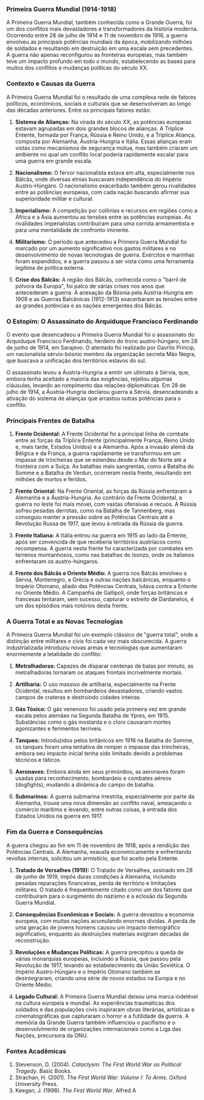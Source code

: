 ### Primeira Guerra Mundial (1914-1918)

A Primeira Guerra Mundial, também conhecida como a Grande Guerra, foi um dos conflitos mais devastadores e transformadores da história moderna. Ocorrendo entre 28 de julho de 1914 e 11 de novembro de 1918, a guerra envolveu as principais potências mundiais da época, mobilizando milhões de soldados e resultando em destruição em uma escala sem precedentes. A guerra não apenas reconfigurou as fronteiras europeias, mas também teve um impacto profundo em todo o mundo, estabelecendo as bases para muitos dos conflitos e mudanças políticas do século XX.

### Contexto e Causas da Guerra

A Primeira Guerra Mundial foi o resultado de uma complexa rede de fatores políticos, econômicos, sociais e culturais que se desenvolveram ao longo das décadas anteriores. Entre os principais fatores estão:

1. **Sistema de Alianças:** Na virada do século XX, as potências europeias estavam agrupadas em dois grandes blocos de alianças. A Tríplice Entente, formada por França, Rússia e Reino Unido, e a Tríplice Aliança, composta por Alemanha, Áustria-Hungria e Itália. Essas alianças eram vistas como mecanismos de segurança mútua, mas também criaram um ambiente no qual um conflito local poderia rapidamente escalar para uma guerra em grande escala.

2. **Nacionalismo:** O fervor nacionalista estava em alta, especialmente nos Bálcãs, onde diversas etnias buscavam independência do Império Austro-Húngaro. O nacionalismo exacerbado também gerou rivalidades entre as potências europeias, com cada nação buscando afirmar sua superioridade militar e cultural.

3. **Imperialismo:** A competição por colônias e recursos em regiões como a África e a Ásia aumentou as tensões entre as potências europeias. As rivalidades imperialistas contribuíram para uma corrida armamentista e para uma mentalidade de confronto iminente.

4. **Militarismo:** O período que antecedeu a Primeira Guerra Mundial foi marcado por um aumento significativo nos gastos militares e no desenvolvimento de novas tecnologias de guerra. Exércitos e marinhas foram expandidos, e a guerra passou a ser vista como uma ferramenta legítima de política externa.

5. **Crise dos Bálcãs:** A região dos Bálcãs, conhecida como o "barril de pólvora da Europa", foi palco de várias crises nos anos que antecederam a guerra. A anexação da Bósnia pela Áustria-Hungria em 1908 e as Guerras Balcânicas (1912-1913) exacerbaram as tensões entre as grandes potências e as nações emergentes dos Bálcãs.

### O Estopim: O Assassinato do Arquiduque Francisco Ferdinando

O evento que desencadeou a Primeira Guerra Mundial foi o assassinato do Arquiduque Francisco Ferdinando, herdeiro do trono austro-húngaro, em 28 de junho de 1914, em Sarajevo. O atentado foi realizado por Gavrilo Princip, um nacionalista sérvio-bósnio membro da organização secreta Mão Negra, que buscava a unificação dos territórios eslavos do sul.

O assassinato levou a Áustria-Hungria a emitir um ultimato à Sérvia, que, embora tenha aceitado a maioria das exigências, rejeitou algumas cláusulas, levando ao rompimento das relações diplomáticas. Em 28 de julho de 1914, a Áustria-Hungria declarou guerra à Sérvia, desencadeando a ativação do sistema de alianças que arrastou outras potências para o conflito.

### Principais Frentes de Batalha

1. **Frente Ocidental:** A Frente Ocidental foi a principal linha de combate entre as forças da Tríplice Entente (principalmente França, Reino Unido e, mais tarde, Estados Unidos) e a Alemanha. Após a invasão alemã da Bélgica e da França, a guerra rapidamente se transformou em um impasse de trincheiras que se estendeu desde o Mar do Norte até a fronteira com a Suíça. As batalhas mais sangrentas, como a Batalha do Somme e a Batalha de Verdun, ocorreram nesta frente, resultando em milhões de mortos e feridos.

2. **Frente Oriental:** Na Frente Oriental, as forças da Rússia enfrentaram a Alemanha e a Áustria-Hungria. Ao contrário da Frente Ocidental, a guerra no leste foi mais móvel, com vastas ofensivas e recuos. A Rússia sofreu pesadas derrotas, como na Batalha de Tannenberg, mas conseguiu manter a pressão sobre as Potências Centrais até a Revolução Russa de 1917, que levou à retirada da Rússia da guerra.

3. **Frente Italiana:** A Itália entrou na guerra em 1915 ao lado da Entente, após ser convencida de que receberia territórios austríacos como recompensa. A guerra nesta frente foi caracterizada por combates em terrenos montanhosos, como nas batalhas do Isonzo, onde os italianos enfrentaram os austro-húngaros.

4. **Frente dos Bálcãs e Oriente Médio:** A guerra nos Bálcãs envolveu a Sérvia, Montenegro, a Grécia e outras nações balcânicas, enquanto o Império Otomano, aliado das Potências Centrais, lutava contra a Entente no Oriente Médio. A Campanha de Gallipoli, onde forças britânicas e francesas tentaram, sem sucesso, capturar o estreito de Dardanelos, é um dos episódios mais notórios desta frente.

### A Guerra Total e as Novas Tecnologias

A Primeira Guerra Mundial foi um exemplo clássico de "guerra total", onde a distinção entre militares e civis foi cada vez mais obscurecida. A guerra industrializada introduziu novas armas e tecnologias que aumentaram enormemente a letalidade do conflito:

1. **Metralhadoras:** Capazes de disparar centenas de balas por minuto, as metralhadoras tornaram os ataques frontais incrivelmente mortais.

2. **Artilharia:** O uso massivo de artilharia, especialmente na Frente Ocidental, resultou em bombardeios devastadores, criando vastos campos de crateras e destruindo cidades inteiras.

3. **Gás Tóxico:** O gás venenoso foi usado pela primeira vez em grande escala pelos alemães na Segunda Batalha de Ypres, em 1915. Substâncias como o gás mostarda e o cloro causaram mortes agonizantes e ferimentos terríveis.

4. **Tanques:** Introduzidos pelos britânicos em 1916 na Batalha do Somme, os tanques foram uma tentativa de romper o impasse das trincheiras, embora seu impacto inicial tenha sido limitado devido a problemas técnicos e táticos.

5. **Aeronaves:** Embora ainda em seus primórdios, as aeronaves foram usadas para reconhecimento, bombardeio e combates aéreos (dogfights), mudando a dinâmica do campo de batalha.

6. **Submarinos:** A guerra submarina irrestrita, especialmente por parte da Alemanha, trouxe uma nova dimensão ao conflito naval, ameaçando o comércio marítimo e levando, entre outras coisas, à entrada dos Estados Unidos na guerra em 1917.

### Fim da Guerra e Consequências

A guerra chegou ao fim em 11 de novembro de 1918, após a rendição das Potências Centrais. A Alemanha, exausta economicamente e enfrentando revoltas internas, solicitou um armistício, que foi aceito pela Entente.

1. **Tratado de Versalhes (1919):** O Tratado de Versalhes, assinado em 28 de junho de 1919, impôs duras condições à Alemanha, incluindo pesadas reparações financeiras, perda de território e limitações militares. O tratado é frequentemente citado como um dos fatores que contribuíram para o surgimento do nazismo e a eclosão da Segunda Guerra Mundial.

2. **Consequências Econômicas e Sociais:** A guerra devastou a economia europeia, com muitas nações acumulando enormes dívidas. A perda de uma geração de jovens homens causou um impacto demográfico significativo, enquanto as destruições materiais exigiram décadas de reconstrução.

3. **Revoluções e Mudanças Políticas:** A guerra precipitou a queda de várias monarquias europeias, incluindo a Rússia, que passou pela Revolução de 1917, levando ao estabelecimento da União Soviética. O Império Austro-Húngaro e o Império Otomano também se desintegraram, criando uma série de novos estados na Europa e no Oriente Médio.

4. **Legado Cultural:** A Primeira Guerra Mundial deixou uma marca indelével na cultura europeia e mundial. As experiências traumáticas dos soldados e das populações civis inspiraram obras literárias, artísticas e cinematográficas que capturaram o horror e a futilidade da guerra. A memória da Grande Guerra também influenciou o pacifismo e o desenvolvimento de organizações internacionais como a Liga das Nações, precursora da ONU.

### Fontes Acadêmicas

1. Stevenson, D. (2004). *Cataclysm: The First World War as Political Tragedy*. Basic Books.
2. Strachan, H. (2001). *The First World War: Volume I: To Arms*. Oxford University Press.
3. Keegan, J. (1998). *The First World War*. Alfred A